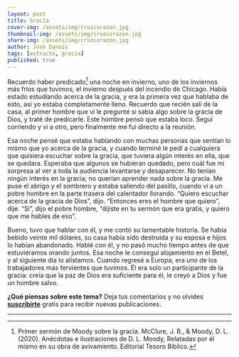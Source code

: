 ```yaml
---
layout: post
title: Gracia
cover-img: /assets/img/cruzcorazon.jpg
thumbnail-img: /assets/img/cruzcorazon.jpg
share-img: /assets/img/cruzcorazon.jpg
author: José Danois
tags: [extracto, gracia]
published: true
---
```

Recuerdo haber predicado[^1] una noche en invierno, uno de los inviernos más fríos que tuvimos, el invierno después del incendio de Chicago. Había estado estudiando acerca de la gracia, y era la primera vez que hablaba de esto, así yo estaba completamente lleno. Recuerdo que recién salí de la casa, al primer hombre que vi le pregunté si sabía algo sobre la gracia de Dios, y traté de predicarle. Este hombre pensó que estaba loco. Seguí corriendo y vi a otro, pero finalmente me fui directo a la reunión.

Esa noche pensé que estaba hablando con muchas personas que sentían lo mismo que yo acerca de la gracia, y cuando terminé le pedí a cualquiera que quisiera escuchar sobre la gracia, que tuviera algún interés en ella, que se quedara. Esperaba que algunos se hubieran quedado, pero cuál fue mi sorpresa al ver a toda la audiencia levantarse y desaparecer. No tenían ningún interés en la gracia; no querían aprender nada sobre la gracia. Me puse el abrigo y el sombrero y estaba saliendo del pasillo, cuando vi a un pobre hombre en la parte trasera del calentador llorando. “Quiero escuchar acerca de la gracia de Dios”, dijo. “Entonces eres el hombre que quiero”, dije. “Sí”, dijo el pobre hombre, “dijiste en tu sermón que era gratis, y quiero que me hables de eso”.

Bueno, tuvo que hablar con él, y me contó su lamentable historia. Se había bebido veinte mil dólares, su casa había sido destruida y su esposa e hijos lo habían abandonado. Hablé con él, y no pasó mucho tiempo antes de que estuviéramos orando juntos. Esa noche le conseguí alojamiento en el Betel, y al siguiente día lo alistamos. Cuando regresé a Europa, era uno de los trabajadores más fervientes que tuvimos. Él era solo un participante de la gracia: creía que la paz de Dios era suficiente para él, le creyó a Dios y fue un hombre salvo.

**¿Qué piensas sobre este tema?** Deja tus comentarios y no olvides **[suscribirte](https://www.feedio.co/@jdanois)** gratis para recibir nuevas publicaciones.

---

[^1]: Primer sermón de Moody sobre la gracia. McClure, J. B., & Moody, D. L. (2020). Anécdotas e ilustraciones de D. L. Moody, Relatadas por él mismo en su obra de avivamiento. Editorial Tesoro Bíblico.
<!--stackedit_data:
eyJoaXN0b3J5IjpbMTE1NTczNjc3XX0=
-->